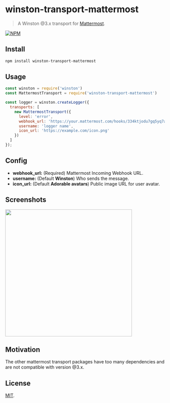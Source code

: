 # winston-transport-mattermost

> A Winston @3.x transport for [Mattermost](https://mattermost.com/).

[![NPM](https://nodei.co/npm/winston-transport-mattermost.png)](https://nodei.co/npm/winston-transport-mattermost/)

## Install

```bash
npm install winston-transport-mattermost
```

## Usage

```js
const winston = require('winston')
const MattermostTransport = require('winston-transport-mattermost')

const logger = winston.createLogger({
  transports: [
    new MattermostTransport({
      level: 'error',
      webhook_url: 'https://your.mattermost.com/hooks/334ktjodu7gq5yq7afj3w',
      username: 'logger name',
      icon_url: 'https://example.com/icon.png'
    })
  ]
});
```

## Config
* __webhook_url:__ (Required) Mattermost Incoming Webhook URL.
* __username:__ (Default **Winston**) Who sends the message.
* __icon_url:__ (Default **Adorable avatars**) Public image URL for user avatar.

## Screenshots

<img src="https://user-images.githubusercontent.com/1767051/62671566-6216af00-b965-11e9-8a71-d8b7144740f1.png" width="400">

## Motivation
The other mattermost transport packages have too many dependencies and are not compatible with version @3.x.

## License
[MIT](./LICENSE).
